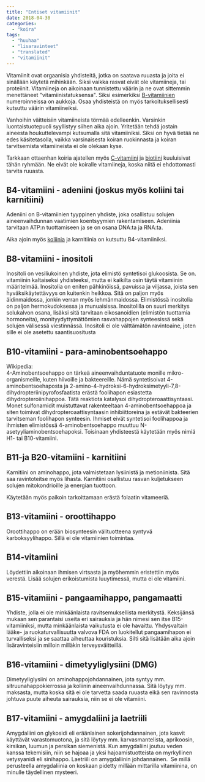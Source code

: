 ```yaml
---
title: "Entiset vitamiinit"
date: 2018-04-30
categories: 
  - "koira"
tags: 
  - "huuhaa"
  - "lisaravinteet"
  - "translated"
  - "vitamiinit"
---
```


Vitamiinit ovat orgaanisia yhdisteitä, jotka on saatava ruuasta ja joita ei sinällään käytetä mihinkään. Siksi vaikka rasvat eivät ole vitamiineja, tai proteiinit. Vitamiineja on aikoinaan tunnistettu väärin ja ne ovat sittemmin menettäneet "vitamiinistatuksensa". Siksi esimerkiksi [B-vitamiinien](https://www.katiska.eu/tieto/b-vitamiinit/b-vitamiinit-lyhyesti/) numeroinneissa on aukkoja. Osaa yhdisteistä on myös tarkoituksellisesti kutsuttu väärin vitamiineiksi.

<!--more-->

Vanhoihin väitteisiin vitamiineista törmää edelleenkin. Varsinkin luontaistuotepuoli syyllistyy siihen aika ajoin. Yritetään tehdä jostain aineesta houkuttelevampi kutsumalla sitä vitamiiniksi. Siksi on hyvä tietää ne edes käsitetasolla, vaikka varsinaisesta koiran ruokinnasta ja koiran tarvitsemista vitamiineista ei ole olekaan kyse.

Tarkkaan ottaenhan koiria ajatellen myös [C-vitamiini](https://www.katiska.eu/tieto/c-vitamiini/c-vitamiini/) ja [biotiini](https://www.katiska.eu/tieto/b-vitamiinit/biotiini-b7-vitamiini/) kuuluisivat tähän ryhmään. Ne eivät ole koiralle vitamiineja, koska niitä ei ehdottomasti tarvita ruuasta.

## **B4\-vitamiini - adeniini (joskus myös koliini tai karnitiini)**

Adeniini on B-vitamiinien tyyppinen yhdiste, joka osallistuu solujen aineenvaihdunnan vaatimien koentsyymien rakentamiseen. Adeniinia tarvitaan ATP:n tuottamiseen ja se on osana DNA:ta ja RNA:ta.

Aika ajoin myös [koliinia](https://www.katiska.eu/oppitunnit/koliini/) ja karnitiinia on kutsuttu B4-vitamiiniksi.

## **B8\-vitamiini - inositoli**

Inositoli on vesiliukoinen yhdiste, jota elimistö syntetisoi glukoosista. Se on. vitamiinin kaltaiseksi yhdisteeksi, mutta ei kaikilta osin täytä vitamiinin määritelmää. Inositolia on eniten pähkinöissä, pavuissa ja viljassa, joista sen hyväksikäytettävyys on kuitenkin heikkoa. Sitä on paljon myös äidinmaidossa, jonkin verran myös lehmänmaidossa. Elimistössä inositolia on paljon hermokudoksessa ja munuaisissa. Inositolilla on suuri merkitys solukalvon osana, lisäksi sitä tarvitaan eikosanoidien (elimistön tuottamia hormoneita), monityydyttymättömien rasvahappojen synteesissä sekä solujen välisessä viestinnässä. Inositoli ei ole välttämätön ravintoaine, joten sille ei ole asetettu saantisuositusta

## **B10\-vitamiini - para-aminobentsoehappo**

Wikipedia:  
4-Aminobentsoehappo on tärkeä aineenvaihduntatuote monille mikro-organismeille, kuten hiivoille ja bakteereille. Nämä syntetisoivat 4-aminobentsoehaposta ja 2-amino-4-hydroksi-6-hydroksimetyyli-7,8-dihydropteriinipyrofosfaatista erästä foolihapon esiastetta dihydropteroiinihappoa. Tätä reaktiota katalysoi dihydropteroaattisyntaasi. Monet sulfonamidit muistuttavat rakenteeltaan 4-aminobentsoehappoa ja siten toimivat dihydropteroaattisyntaasin inhibiittoreina ja estävät bakteerien tarvitseman foolihapon synteesin. Ihmiset eivät syntetisoi foolihappoa ja ihmisten elimistössä 4-aminobentsoehappo muuttuu N-asetyyliaminobentsoehapoksi. Toisinaan yhdisteestä käytetään myös nimiä H1\- tai B10\-vitamiini.

## **B11\-ja B20\-vitamiini - karnitiini**

Karnitiini on aminohappo, jota valmistetaan lysiinistä ja metioniinista. Sitä saa ravintoteitse myös lihasta. Karnitiini osallistuu rasvan kuljetukseen solujen mitokondrioille ja energian tuottoon.

Käytetään myös paikoin tarkoittamaan erästä folaatin vitameeriä.

## **B13-vitamiini - oroottihappo**

Oroottihappo on erään biosynteesin välituotteena syntyvä karboksyylihappo. Sillä ei ole vitamiinien toimintaa.

## **B14\-vitamiini**

Löydettiin aikoinaan ihmisen virtsasta ja myöhemmin eristettiin myös verestä. Lisää solujen erikoistumista luuytimessä, mutta ei ole vitamiini.

## **B15\-vitamiini - pangaamihappo, pangamaatti**

Yhdiste, jolla ei ole minkäänlaista ravitsemuksellista merkitystä. Keksijänsä mukaan sen parantaisi useita eri sairauksia ja hän nimesi sen itse B15\-vitamiiniksi, mutta minkäänlaista vaikutusta ei ole havaittu. Yhdysvaltain lääke- ja ruokaturvallisuutta valvova FDA on luokitellut pangaamihapon ei turvalliseksi ja se saattaa aiheuttaa kouristuksia. Silti sitä lisätään aika ajoin lisäravinteisiin milloin milläkin terveysväitteillä.

## **B16\-vitamiini - dimetyyliglysiini (DMG)**

Dimetyyliglysiini on aminohappojohdannainen, jota syntyy mm. sitruunahappokierrossa ja koliinin aineenvaihdunnassa. Sitä löytyy mm. maksasta, mutta koska sitä ei ole tarvetta saada ruuasta eikä sen ravinnosta johtuva puute aiheuta sairauksia, niin se ei ole vitamiini.

## **B17\-vitamiini - amygdaliini ja laetriili**

Amygdaliini on glykosidi eli eräänlainen sokerijohdannainen, jota kasvit käyttävät varastomuotona, ja sitä löytyy mm. karvasmantelista, aprikoosin, kirsikan, luumun ja persikan siemenistä. Kun amygdaliini joutuu veden kanssa tekemisiin, niin se hajoaa ja yksi hajoamistuotteista on myrkyllinen vetysyanidi eli sinihappo. Laetriili on amygdaliinin johdannainen.  Se millä perusteella amygdaliinia on koskaan pidetty millään mittarilla vitamiinina, on minulle täydellinen mysteeri.
